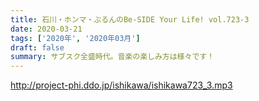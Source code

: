 ```yaml
---
title: 石川・ホンマ・ぶるんのBe-SIDE Your Life! vol.723-3
date: 2020-03-21
tags: ['2020年', '2020年03月']
draft: false
summary: サブスク全盛時代。音楽の楽しみ方は様々です！
---
```


http://project-phi.ddo.jp/ishikawa/ishikawa723_3.mp3
